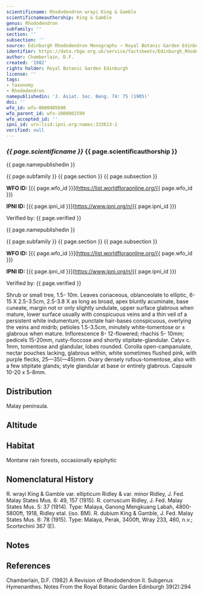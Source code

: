 ```yaml
---
scientificname: Rhododendron wrayi King & Gamble
scientificnameauthorship: King & Gamble
genus: Rhododendron
subfamily: ''
section: ''
subsection: ''
source: Edinburgh Rhododendron Monographs – Royal Botanic Garden Edinburgh
identifier: https://data.rbge.org.uk/service/factsheets/Edinburgh_Rhododendron_Monographs.xhtml
author: Chamberlain, D.F.
created: '1982'
rights holder: Royal Botanic Garden Edinburgh
license: ''
tags:
- taxonomy
- Rhododendron
namepublishedin: 'J. Asiat. Soc. Beng. 74: 75 (1905)'
doi: ''
wfo_id: wfo-0000405698
wfo_parent_id: wfo-1000002599
wfo_accepted_id: ''
ipni_id: urn:lsid:ipni.org:names:333613-1
verified: null
---
```

### _{{ page.scientificname }}_ {{ page.scientificauthorship }}
 {{ page.namepublishedin }}

{{ page.subfamily }} {{ page.section }} {{ page.subsection }}

**WFO ID:** [{{ page.wfo_id }}](https://list.worldfloraonline.org/{{ page.wfo_id }})

**IPNI ID:** [{{ page.ipni_id }}](https://www.ipni.org/n/{{ page.ipni_id }})

Verified by: {{ page.verified }}

 {{ page.namepublishedin }}

{{ page.subfamily }} {{ page.section }} {{ page.subsection }}

**WFO ID:** [{{ page.wfo_id }}](https://list.worldfloraonline.org/{{ page.wfo_id }})

**IPNI ID:** [{{ page.ipni_id }}](https://www.ipni.org/n/{{ page.ipni_id }})

Verified by: {{ page.verified }}



Shrub or small tree, 1.5- 10m. Leaves coriaceous, oblanceolate to elliptic, 6-15 X 2.5-3.5cm, 2.5-3.8 X as long as broad, apex bluntly acuminate, base cuneate, margin not or only slightly undulate, upper surface glabrous when mature, lower surface usually with conspicuous veins and a thin veil of a persistent white indumentum, punctate hair-bases conspicuous, overlying the veins and midrib; petioles 1.5-3.5cm, minutely white-tomentose or ± glabrous when mature. Inflorescence 8- 12-flowered; rhachis 5- 10mm; pedicels 15-20mm, rusty-floccose and shortly stipitate-glandular. Calyx c. 1mm, tomentose and glandular, lobes rounded. Corolla open-campanulate, nectar pouches lacking, glabrous within, white sometimes flushed pink, with purple flecks, 25—35(—45)mm. Ovary densely rufous-tomentose, also with a few stipitate glands; style glandular at base or entirely glabrous. Capsule 10-20 x 5-8mm.

## Distribution
Malay peninsula.

## Altitude


## Habitat
Montane rain forests, occasionally epiphytic

## Nomenclatural History
R. wrayi King & Gamble var. ellipticum Ridley & var. minor Ridley, J. Fed. Malay States Mus. 6: 49, 157 (1915). R. corruscum Ridley, J. Fed. Malay States Mus. 5: 37 (1914). Type: Malaya, Ganong Mengkuang Labah, 4800-5800ft, 1918, Ridley etal. (iso. BM). R. dubium King & Gamble, J. Fed. Malay States Mus. 6: 78 (1915). Type: Malaya, Perak, 3400ft, Wray 233, 460, n.v.; Scortechini 367 (E).
                       
## Notes


## References

Chamberlain, D.F. (1982) A Revision of Rhododendron II. Subgenus Hymenanthes. Notes From the Royal Botanic Garden Edinburgh 39(2):294

